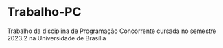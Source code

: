 # Trabalho-PC
Trabalho da disciplina de Programação Concorrente cursada no semestre 2023.2 na Universidade de Brasília
